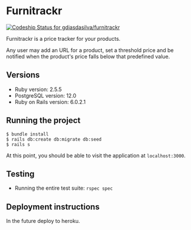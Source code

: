 # Furnitrackr

[![Codeship Status for gdiasdasilva/furnitrackr](https://app.codeship.com/projects/4f9aa7c0-3326-0138-cd31-265415f14eb5/status?branch=master)](https://app.codeship.com/projects/385596)

Furnitrackr is a price tracker for your products.

Any user may add an URL for a product, set a threshold price and be notified when the product's price falls below that predefined value.

## Versions

* Ruby version: 2.5.5
* PostgreSQL version: 12.0
* Ruby on Rails version: 6.0.2.1

## Running the project

```
$ bundle install
$ rails db:create db:migrate db:seed
$ rails s
```

At this point, you should be able to visit the application at `localhost:3000`.

## Testing

- Running the entire test suite: `rspec spec`

## Deployment instructions

In the future deploy to heroku.
